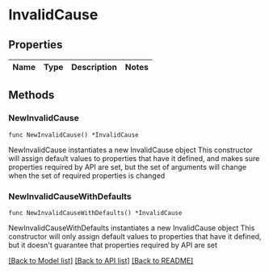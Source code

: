 # InvalidCause

## Properties

Name | Type | Description | Notes
------------ | ------------- | ------------- | -------------

## Methods

### NewInvalidCause

`func NewInvalidCause() *InvalidCause`

NewInvalidCause instantiates a new InvalidCause object
This constructor will assign default values to properties that have it defined,
and makes sure properties required by API are set, but the set of arguments
will change when the set of required properties is changed

### NewInvalidCauseWithDefaults

`func NewInvalidCauseWithDefaults() *InvalidCause`

NewInvalidCauseWithDefaults instantiates a new InvalidCause object
This constructor will only assign default values to properties that have it defined,
but it doesn't guarantee that properties required by API are set


[[Back to Model list]](../README.md#documentation-for-models) [[Back to API list]](../README.md#documentation-for-api-endpoints) [[Back to README]](../README.md)



